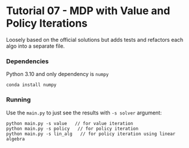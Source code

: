 # Tutorial 07 - MDP with Value and Policy Iterations

Loosely based on the official solutions but adds tests and refactors each algo into a separate file.

### Dependencies
Python 3.10 and only dependency is `numpy`

    conda install numpy

### Running
Use the `main.py` to just see the results with `-s solver` argument:

    python main.py -s value   // for value iteration
    python main.py -s policy   // for policy iteration
    python main.py -s lin_alg   // for policy iteration using linear algebra

